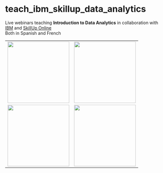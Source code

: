 # teach_ibm_skillup_data_analytics
Live webinars teaching **Introduction to Data Analytics** in collaboration with [IBM](https://www.ibm.com/) and [SkillUp Online](https://skillup.online/)  
Both in Spanish and French
<table>
    <tr>
        <td><img width=200 src="https://upload.wikimedia.org/wikipedia/commons/thumb/5/51/IBM_logo.svg/800px-IBM_logo.svg.png"></td>
        <td><img width=200 src="https://skillup.online/_next/static/media/Logo.c31d02e9.svg"></td>
    </tr>
    <tr>
        <td><img width=200 src="https://upload.wikimedia.org/wikipedia/commons/thumb/3/32/Flag_of_Spain_%28Civil%29.svg/2560px-Flag_of_Spain_%28Civil%29.svg.png"></td>
        <td><img width=200 src="https://upload.wikimedia.org/wikipedia/en/thumb/c/c3/Flag_of_France.svg/1200px-Flag_of_France.svg.png"></td>
    </tr>

<table>

